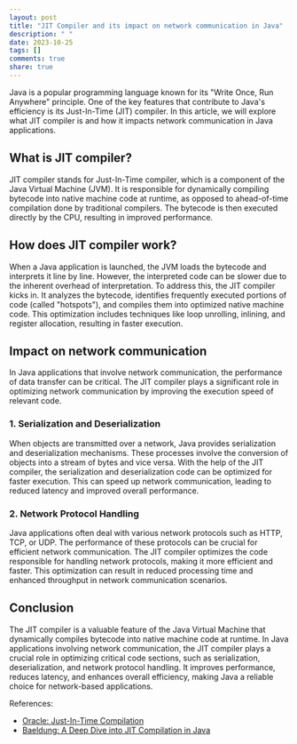 ```yaml
---
layout: post
title: "JIT Compiler and its impact on network communication in Java"
description: " "
date: 2023-10-25
tags: []
comments: true
share: true
---
```


Java is a popular programming language known for its "Write Once, Run Anywhere" principle. One of the key features that contribute to Java's efficiency is its Just-In-Time (JIT) compiler. In this article, we will explore what JIT compiler is and how it impacts network communication in Java applications.

## What is JIT compiler?
JIT compiler stands for Just-In-Time compiler, which is a component of the Java Virtual Machine (JVM). It is responsible for dynamically compiling bytecode into native machine code at runtime, as opposed to ahead-of-time compilation done by traditional compilers. The bytecode is then executed directly by the CPU, resulting in improved performance.

## How does JIT compiler work?
When a Java application is launched, the JVM loads the bytecode and interprets it line by line. However, the interpreted code can be slower due to the inherent overhead of interpretation. To address this, the JIT compiler kicks in. It analyzes the bytecode, identifies frequently executed portions of code (called "hotspots"), and compiles them into optimized native machine code. This optimization includes techniques like loop unrolling, inlining, and register allocation, resulting in faster execution.

## Impact on network communication
In Java applications that involve network communication, the performance of data transfer can be critical. The JIT compiler plays a significant role in optimizing network communication by improving the execution speed of relevant code.

### 1. Serialization and Deserialization
When objects are transmitted over a network, Java provides serialization and deserialization mechanisms. These processes involve the conversion of objects into a stream of bytes and vice versa. With the help of the JIT compiler, the serialization and deserialization code can be optimized for faster execution. This can speed up network communication, leading to reduced latency and improved overall performance.

### 2. Network Protocol Handling
Java applications often deal with various network protocols such as HTTP, TCP, or UDP. The performance of these protocols can be crucial for efficient network communication. The JIT compiler optimizes the code responsible for handling network protocols, making it more efficient and faster. This optimization can result in reduced processing time and enhanced throughput in network communication scenarios.

## Conclusion
The JIT compiler is a valuable feature of the Java Virtual Machine that dynamically compiles bytecode into native machine code at runtime. In Java applications involving network communication, the JIT compiler plays a crucial role in optimizing critical code sections, such as serialization, deserialization, and network protocol handling. It improves performance, reduces latency, and enhances overall efficiency, making Java a reliable choice for network-based applications.

References:
- [Oracle: Just-In-Time Compilation](https://www.oracle.com/technical-resources/articles/java/architect-jit-compiler.html)
- [Baeldung: A Deep Dive into JIT Compilation in Java](https://www.baeldung.com/jit-compilation-java)